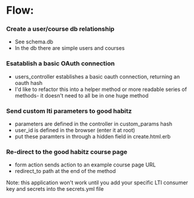 # Flow:

### Create a user/course db relationship 
* See schema.db
* In the db there are simple users and courses

### Esatablish a basic OAuth connection 
* users_controller establishes a basic oauth connection, returning an oauth hash 
* I'd like to refactor this into a helper method or more readable series of methods- it doesn't need to all be in one huge method 

### Send custom lti parameters to good habitz 
* parameters are defined in the controller in custom_params hash 
* user_id is defined in the browser (enter it at root)
* put these paramters in through a hidden field in create.html.erb

### Re-direct to the good habitz course page 
* form action sends action to an example course page URL 
* redirect_to path at the end of the method 

Note: this application won't work until you add your specific LTI consumer key and secrets into the secrets.yml file